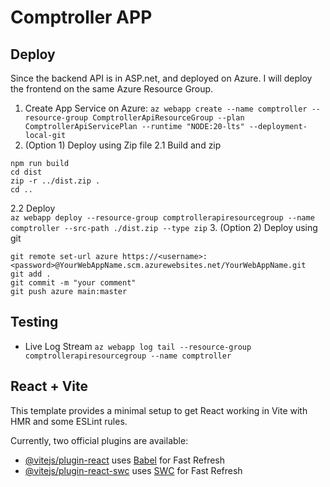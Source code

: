 # Comptroller APP 

## Deploy
Since the backend API is in ASP.net, and deployed on Azure. I will deploy the frontend on the same Azure Resource Group.
1. Create App Service on Azure: `az webapp create --name comptroller --resource-group ComptrollerApiResourceGroup --plan ComptrollerApiServicePlan --runtime "NODE:20-lts" --deployment-local-git`
2. (Option 1) Deploy using Zip file 
2.1 Build and zip
```
npm run build
cd dist 
zip -r ../dist.zip .
cd ..
```
2.2 Deploy  
`az webapp deploy --resource-group comptrollerapiresourcegroup --name comptroller --src-path ./dist.zip --type zip`
3. (Option 2) Deploy using git 
```
git remote set-url azure https://<username>:<password>@YourWebAppName.scm.azurewebsites.net/YourWebAppName.git
git add .
git commit -m "your comment"
git push azure main:master 
```

## Testing 
* Live Log Stream 
 `az webapp log tail --resource-group comptrollerapiresourcegroup --name comptroller` 

## React + Vite

This template provides a minimal setup to get React working in Vite with HMR and some ESLint rules.

Currently, two official plugins are available:

- [@vitejs/plugin-react](https://github.com/vitejs/vite-plugin-react/blob/main/packages/plugin-react/README.md) uses [Babel](https://babeljs.io/) for Fast Refresh
- [@vitejs/plugin-react-swc](https://github.com/vitejs/vite-plugin-react-swc) uses [SWC](https://swc.rs/) for Fast Refresh
